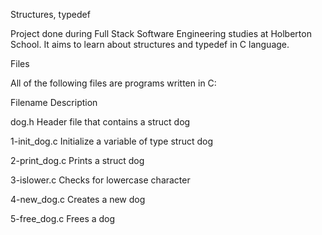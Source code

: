 Structures, typedef


Project done during Full Stack Software Engineering studies at Holberton School. It aims to learn about structures and typedef in C language.

Files

All of the following files are programs written in C:


Filename	Description

dog.h	Header file that contains a struct dog

1-init_dog.c	Initialize a variable of type struct dog

2-print_dog.c	Prints a struct dog

3-islower.c	Checks for lowercase character

4-new_dog.c	Creates a new dog

5-free_dog.c	Frees a dog
